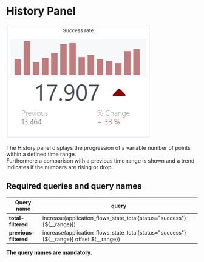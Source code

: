 # History Panel

![img.png](https://github.com/IntegrationMatters/integrationmatters-history-panel/raw/master/src/assets/images/history-template.png)

The History panel displays the progression of a variable number of points within a defined time range. \
Furthermore a comparison with a previous time range is shown and a trend indicates if the numbers are rising or drop.

## Required queries and query names

Query name | query
--- | ---
**total-filtered** | increase(application_flows_state_total{status="success"}[${__range}])
**previous-filtered** | increase(application_flows_state_total{status="success"}[${__range}] offset ${__range})

**The query names are mandatory.**


